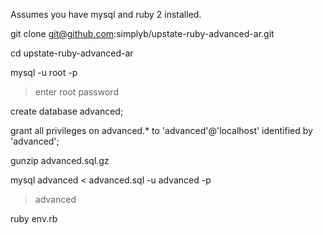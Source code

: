 Assumes you have mysql and ruby 2 installed.

git clone git@github.com:simplyb/upstate-ruby-advanced-ar.git

cd upstate-ruby-advanced-ar

mysql -u root -p
> enter root password

create database advanced;

grant all privileges on advanced.* to 'advanced'@'localhost' identified by 'advanced';

gunzip advanced.sql.gz

mysql advanced < advanced.sql -u advanced -p
>advanced

ruby env.rb
